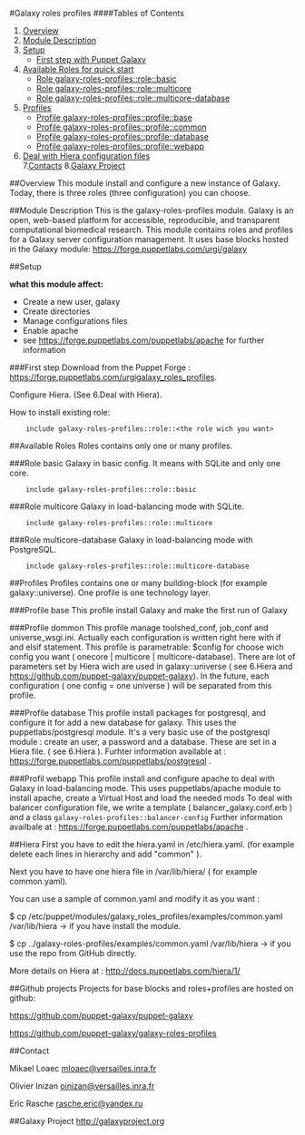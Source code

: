 #Galaxy roles profiles
####Tables of Contents
1. [Overview](#overview)
2. [Module Description](#module-description)
3. [Setup](#setup)
    * [First step with Puppet Galaxy](#first-step)
4. [Available Roles for quick start](#avalaibles-roles)
    * [Role galaxy-roles-profiles::role::basic](#role-basic)
    * [Role galaxy-roles-profiles::role::multicore](#role-multicore)
    * [Role galaxy-roles-profiles::role::multicore-database](#role-multicore-database)
5. [Profiles](#profiles)
    * [Profile galaxy-roles-profiles::profile::base](#profile-base)
    * [Profile galaxy-roles-profiles::profile::common](#profile-common)
    * [Profile galaxy-roles-profiles::profile::database](#profile-database)
    * [Profile galaxy-roles-profiles::profile::webapp](#profile-webapp)
6. [Deal with Hiera configuration files](#hiera)   
7.[Contacts](#contact)
8.[Galaxy Project](#galaxy-projects)

##Overview
This module install and configure a new instance of Galaxy. Today, there is three roles (three configuration) you can choose.

##Module Description
This is the galaxy-roles-profiles module. Galaxy is an open, web-based platform for accessible, reproducible, and transparent computational biomedical research.
This module contains roles and profiles for a Galaxy server configuration management.
It uses base blocks hosted in the Galaxy module: https://forge.puppetlabs.com/urgi/galaxy

##Setup

**what this module affect:**
* Create a new user, galaxy
* Create directories
* Manage configurations files
* Enable apache
 * see https://forge.puppetlabs.com/puppetlabs/apache for further information

###First step
Download from the Puppet Forge : https://forge.puppetlabs.com/urgigalaxy_roles_profiles.

Configure Hiera. (See 6.Deal with Hiera).

How to install existing role:

```puppet
	include galaxy-roles-profiles::role::<the role wich you want>
```
##Available Roles 
Roles contains only one or many profiles.
 
###Role basic
Galaxy in basic config. It means with SQLite and only one core.

```puppet
	include galaxy-roles-profiles::role::basic
```

###Role multicore
Galaxy in load-balancing mode with SQLite.

```puppet
	include galaxy-roles-profiles::role::multicore
```
###Role multicore-database
Galaxy in load-balancing mode with PostgreSQL.

```puppet
	include galaxy-roles-profiles::role::multicore-database
```

##Profiles
Profiles contains one or many building-block (for example galaxy::universe). One profile is one technology layer.

###Profile base
This profile install Galaxy and make the first run of Galaxy

###Profile dommon
This profile manage toolshed_conf, job_conf and universe_wsgi.ini. Actually each configuration is written right here with if and elsif statement.
This profile is parametrable: $config for choose wich config you want ( onecore | multicore | multicore-database).
There are lot of parameters set by Hiera wich are used in galaxy::universe ( see 6.Hiera and https://github.com/puppet-galaxy/puppet-galaxy).
In the future, each configuration ( one config = one universe ) will be separated from this profile.

###Profile database
This profile install packages for postgresql, and configure it for add a new database for galaxy.
This uses the puppetlabs/postgresql module.
It's a very basic use of the postgresql module : create an user, a password and a database.
These are set in a Hiera file. ( see 6.Hiera ).
Furhter information available at : https://forge.puppetlabs.com/puppetlabs/postgresql .

###Profil webapp
This profile install and configure apache to deal with Galaxy in load-balancing mode.
This uses puppetlabs/apache module to install apache, create a Virtual Host and load the needed mods
To deal with balancer configuration file, we write a template ( balancer_galaxy.conf.erb ) and a class `galaxy-roles-profiles::balancer-config`
Further information availbale at : https://forge.puppetlabs.com/puppetlabs/apache .

##Hiera
First you have to edit the hiera.yaml in /etc/hiera.yaml. (for example delete each lines in hierarchy and add "common" ).

Next you have to have one hiera file in /var/lib/hiera/ ( for example common.yaml). 

You can use a sample of common.yaml and modify it as you want :

$ cp /etc/puppet/modules/galaxy_roles_profiles/examples/common.yaml /var/lib/hiera -> if you have install the module.

$ cp ../galaxy-roles-profiles/examples/common.yaml /var/lib/hiera -> if you use the repo from GitHub directly.

More details on Hiera at : http://docs.puppetlabs.com/hiera/1/

##Github projects
Projects for base blocks and roles+profiles are hosted on github:


https://github.com/puppet-galaxy/puppet-galaxy


https://github.com/puppet-galaxy/galaxy-roles-profiles

##Contact

Mikael Loaec    mloaec@versailles.inra.fr


Olivier Inizan  oinizan@versailles.inra.fr


Eric Rasche     rasche.eric@yandex.ru

##Galaxy Project
http://galaxyproject.org
